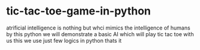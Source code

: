 # tic-tac-toe-game-in-python
atrificial intelligence is nothing but whci mimics the intelligence of humans 
by this python we will demonstrate a basic AI which will play tic tac toe with us 
this we use just few logics in python thats it
